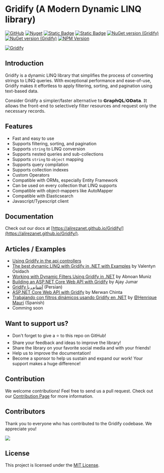 # Gridify (A Modern Dynamic LINQ library)

[![GitHub](https://img.shields.io/github/license/alirezanet/gridify)](https://github.com/alirezanet/Gridify/blob/master/LICENSE)
[![Nuget](https://img.shields.io/nuget/dt/gridify?color=%239100ff)](https://www.nuget.org/packages/Gridify/)
[![Static Badge](https://img.shields.io/badge/Documentation-42bc00?logo=readme&logoColor=white)](https://alirezanet.github.io/Gridify/)
[![Static Badge](https://img.shields.io/badge/fuget-f88445?logo=readme&logoColor=white)](https://www.fuget.org/packages/Gridify)
[![NuGet version (Gridify)](https://img.shields.io/nuget/v/Gridify.svg?style=flat-square&label=stable)](https://www.nuget.org/packages/Gridify/)
[![NuGet version (Gridify)](https://img.shields.io/nuget/vpre/Gridify.svg?style=flat-square&label=latest&color=yellowgreen)](https://www.nuget.org/packages/Gridify/)
[![NPM Version](https://img.shields.io/npm/v/gridify-client?label=gridify-client&color=darkcyan)](https://www.npmjs.com/package/gridify-client)
 

[![Gridify](https://raw.githubusercontent.com/alirezanet/Gridify/master/docs/pages/public/gridify-readme-logo.svg)](https://alirezanet.github.io/Gridify/)

## Introduction

Gridify is a dynamic LINQ library that simplifies the process of converting strings to LINQ queries. With exceptional performance and ease-of-use, Gridify makes it effortless to apply filtering, sorting, and pagination using text-based data.

Consider Gridify 𝖺 𝗌𝗂𝗆𝗉𝗅𝖾𝗋/faster 𝖺𝗅𝗍𝖾𝗋𝗇𝖺𝗍𝗂𝗏𝖾 𝗍𝗈 𝗚𝗿𝗮𝗽𝗵𝗤𝗟/𝗢𝗗𝗮𝘁𝗮. 𝖨𝗍 𝖺𝗅𝗅𝗈𝗐𝗌 𝗍𝗁𝖾 𝖿𝗋𝗈𝗇𝗍-𝖾𝗇𝖽 𝗍𝗈 𝗌𝖾𝗅𝖾𝖼𝗍𝗂𝗏𝖾𝗅𝗒 𝖿𝗂𝗅𝗍𝖾𝗋 𝗋𝖾𝗌𝗈𝗎𝗋𝖼𝖾𝗌 𝖺𝗇𝖽 𝗋𝖾𝗊𝗎𝖾𝗌𝗍 𝗈𝗇𝗅𝗒 𝗍𝗁𝖾 𝗇𝖾𝖼𝖾𝗌𝗌𝖺𝗋𝗒 𝗋𝖾𝖼𝗈𝗋𝖽𝗌. 

## Features

- Fast and easy to use
- Supports filtering, sorting, and pagination
- Supports `string` to LINQ conversion
- Supports nested queries and sub-collections
- Supports `string` to `object` mapping
- Supports query compilation
- Supports collection indexes
- Custom Operators
- Compatible with ORMs, especially Entity Framework
- Can be used on every collection that LINQ supports
- Compatible with object-mappers like AutoMapper
- Compatible with Elasticsearch
- Javascript/Typescript client

## Documentation

Check out our docs at [https://alirezanet.github.io/Gridify/](https://alirezanet.github.io/Gridify/).

## Articles / Examples
- [Using Gridify in the api controllers](https://alirezanet.github.io/Gridify/example/api-controller.html#using-gridify-in-api-controllers)
- [The best dynamic LINQ with Gridify in .NET with Examples](https://medium.com/@valentin.osidach/the-best-dynamic-linq-library-with-gridify-in-net-ac3cb875b5b0) by Valentyn Osidach
- [Working with Dynamic Filters Using Gridify in .NET](https://levelup.gitconnected.com/working-with-dynamic-filters-using-gridify-in-net-6bba618dd9f8) by Abnoan Muniz
- [Building an ASP.NET Core Web API with Gridify](https://www.c-sharpcorner.com/article/building-an-asp-net-core-web-api-with-gridify) by Ajay Jumar
- [<span dir="rtl" align="right">آشنایی با Gridify</span>](https://www.dntips.ir/post/3345/%d8%a2%d8%b4%d9%86%d8%a7%db%8c%db%8c-%d8%a8%d8%a7-gridify) (Persian)
- [ASP.NET Core Web API with Gridify](https://medium.com/codenx/asp-net-core-web-api-with-gridify-d27627c81169) by Merwan Chinta
- [Trabajando con filtros dinámicos usando Gridify en .NET](https://henriquemauri.net/trabalhando-com-filtros-dinamicos-utilizando-o-gridify-no-net/) by [@Henrique Mauri](https://github.com/hgmauri) (Spanish)
- Comming soon

## Want to support us?

- Don't forget to give a ⭐ to this repo on GitHub!
- Share your feedback and ideas to improve the library!
- Share the library on your favorite social media and with your friends!
- Help us to improve the documentation!
- Become a sponsor to help us sustain and expand our work! Your support makes a huge difference!

## Contribution

We welcome contributions! Feel free to send us a pull request. Check out our [Contribution Page](https://alirezanet.github.io/Gridify/contribution) for more information.

## Contributors

Thank you to everyone who has contributed to the Gridify codebase. We appreciate you!

<a href="https://github.com/alirezanet/gridify/graphs/contributors">
  <img src="https://contrib.rocks/image?repo=alirezanet/gridify" />
</a>

## License

This project is licensed under the [MIT License](https://github.com/alirezanet/gridify/blob/master/LICENSE).
